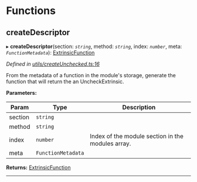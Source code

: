 

# Functions

<a id="createdescriptor"></a>

##  createDescriptor

▸ **createDescriptor**(section: *`string`*, method: *`string`*, index: *`number`*, meta: *`FunctionMetadata`*): [ExtrinsicFunction](../interfaces/_types_d_.extrinsicfunction.md)

*Defined in [utils/createUnchecked.ts:16](https://github.com/polkadot-js/api/blob/7180f89/packages/type-extrinsics/src/utils/createUnchecked.ts#L16)*

From the metadata of a function in the module's storage, generate the function that will return the an UncheckExtrinsic.

**Parameters:**

| Param | Type | Description |
| ------ | ------ | ------ |
| section | `string` |
| method | `string` |
| index | `number` |  Index of the module section in the modules array. |
| meta | `FunctionMetadata` |

**Returns:** [ExtrinsicFunction](../interfaces/_types_d_.extrinsicfunction.md)

___

